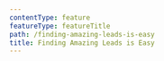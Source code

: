 ```yaml
---
contentType: feature
featureType: featureTitle
path: /finding-amazing-leads-is-easy
title: Finding Amazing Leads is Easy
---
```

